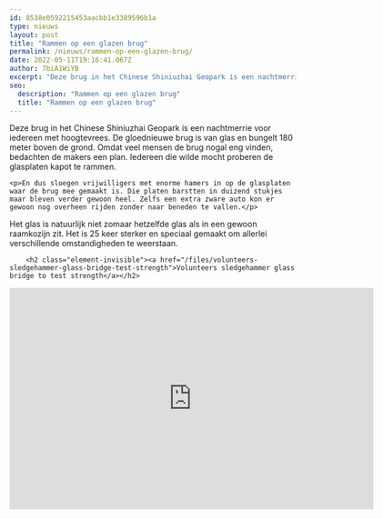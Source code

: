 ```yaml
---
id: 8538e0592215453aacbb1e3389596b1a
type: nieuws
layout: post
title: "Rammen op een glazen brug"
permalink: /nieuws/rammen-op-een-glazen-brug/
date: 2022-05-11T19:16:41.067Z
author: 7biA1WiYB
excerpt: "Deze brug in het Chinese Shiniuzhai Geopark is een nachtmerrie voor iedereen met hoogtevrees. De gloednieuwe brug is van glas en bungelt 180 meter boven de grond. Omdat veel mensen de brug nogal eng vinden, bedachten de makers een plan. Iedereen die wilde mocht proberen de glasplaten kapot te rammen.  "
seo:
  description: "Rammen op een glazen brug"
  title: "Rammen op een glazen brug"
---
```

Deze brug in het Chinese Shiniuzhai Geopark is een nachtmerrie voor iedereen met hoogtevrees. De gloednieuwe brug is van glas en bungelt 180 meter boven de grond. Omdat veel mensen de brug nogal eng vinden, bedachten de makers een plan. Iedereen die wilde mocht proberen de glasplaten kapot te rammen.  

    <p>En dus sloegen vrijwilligers met enorme hamers in op de glasplaten waar de brug mee gemaakt is. Die platen barstten in duizend stukjes maar bleven verder gewoon heel. Zelfs een extra zware auto kon er gewoon nog overheen rijden zonder naar beneden te vallen.</p>
<p>Het glas is natuurlijk niet zomaar hetzelfde glas als in een gewoon raamkozijn zit. Het is 25 keer sterker en speciaal gemaakt om allerlei verschillende omstandigheden te weerstaan.</p>
<p><div class="media media-element-container media-default"><div id="file-19924" class="file file-video file-video-youtube">

        <h2 class="element-invisible"><a href="/files/volunteers-sledgehammer-glass-bridge-test-strength">Volunteers sledgehammer glass bridge to test strength</a></h2>
    
  
  <div class="content">
    <div class="media-youtube-video media-element file-default media-youtube-1">
  <iframe class="media-youtube-player" width="640" height="390" title="Volunteers sledgehammer glass bridge to test strength" src="https://www.youtube.com/embed/cD05TM7zeBY?wmode=opaque&controls=" name="Volunteers sledgehammer glass bridge to test strength" frameborder="0" allowfullscreen="">Video van Volunteers sledgehammer glass bridge to test strength</iframe>
</div>
  </div>

  
</div>
</div>  
